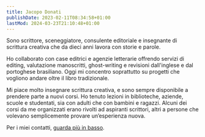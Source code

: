 ```yaml
---
title: Jacopo Donati
publishDate: 2023-02-11T08:34:58+01:00
lastMod: 2024-03-23T21:10:48+01:00
---
```


Sono scrittore, sceneggiatore, consulente editoriale e insegnante di scrittura creativa che da dieci anni lavora con storie e parole.

Ho collaborato con case editrici e agenzie letterarie offrendo servizi di editing, valutazione manoscritti, ghost-writing e revisioni dall'inglese e dal portoghese brasiliano. Oggi mi concentro soprattutto su progetti che vogliono andare oltre il libro tradizionale.

Mi piace molto insegnare scrittura creativa, e sono sempre disponibile a prendere parte a nuovi corsi. Ho tenuto lezioni in biblioteche, aziende, scuole e studentati, sia con adulti che con bambini e ragazzi. Alcuni dei corsi da me organizzati erano rivolti ad aspiranti scrittori, altri a persone che volevano semplicemente provare un’esperienza nuova.

Per i miei contatti, [guarda più in basso](#contatti).

